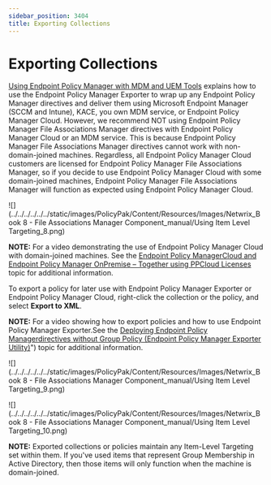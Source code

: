 ```yaml
---
sidebar_position: 3404
title: Exporting Collections
---
```


# Exporting Collections

[Using Endpoint Policy Manager with MDM and UEM Tools](../../MDM/UEMTools "Using Endpoint Policy Manager with MDM and UEM Tools") explains how to use the Endpoint Policy Manager Exporter to wrap up any Endpoint Policy Manager directives and deliver them using Microsoft Endpoint Manager (SCCM and Intune), KACE, you own MDM service, or Endpoint Policy Manager Cloud. However, we recommend NOT using Endpoint Policy Manager File Associations Manager directives with Endpoint Policy Manager Cloud or an MDM service. This is because Endpoint Policy Manager File Associations Manager directives cannot work with non-domain-joined machines. Regardless, all Endpoint Policy Manager Cloud customers are licensed for Endpoint Policy Manager File Associations Manager, so if you decide to use Endpoint Policy Manager Cloud with some domain-joined machines, Endpoint Policy Manager File Associations Manager will function as expected using Endpoint Policy Manager Cloud.

![](../../../../../../static/images/PolicyPak/Content/Resources/Images/Netwrix_Book 8 - File Associations Manager Component_manual/Using Item Level Targeting_8.png)

**NOTE:** For a video demonstrating the use of Endpoint Policy Manager Cloud with domain-joined machines. See the [Endpoint Policy ManagerCloud and Endpoint Policy Manager OnPremise – Together using PPCloud Licenses](../../Video/Cloud/Integration/OnPremise "Using Endpoint Policy Manager with MDM and UEM Tools") topic for additional information.

To export a policy for later use with Endpoint Policy Manager Exporter or Endpoint Policy Manager Cloud, right-click the collection or the policy, and select **Export to XML**.

**NOTE:** For a video showing how to export policies and how to use Endpoint Policy Manager Exporter.See the [Deploying Endpoint Policy Managerdirectives without Group Policy (Endpoint Policy Manager Exporter Utility)](../../Video/MDM/ExporterUtility)") topic for additional information.

![](../../../../../../static/images/PolicyPak/Content/Resources/Images/Netwrix_Book 8 - File Associations Manager Component_manual/Using Item Level Targeting_9.png)

![](../../../../../../static/images/PolicyPak/Content/Resources/Images/Netwrix_Book 8 - File Associations Manager Component_manual/Using Item Level Targeting_10.png)

**NOTE:** Exported collections or policies maintain any Item-Level Targeting set within them. If you've used items that represent Group Membership in Active Directory, then those items will only function when the machine is domain-joined.